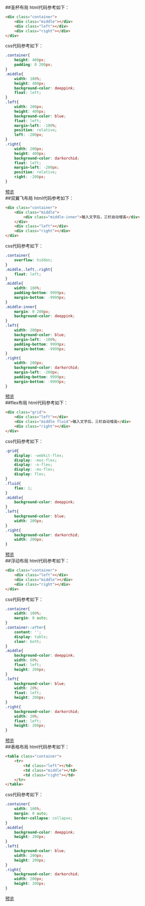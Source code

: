 ##圣杯布局
html代码参考如下：<br>
```html
<div class="container">
    <div class="middle"></div>
    <div class="left"></div>
    <div class="right"></div>
</div>
```
css代码参考如下：<br>
```css
.container{
    height: 400px;
    padding: 0 200px;
}
.middle{
    width: 100%;
    height: 400px;
    background-color: deeppink;
    float: left;
}
.left{
    width: 200px;
    height: 400px;
    background-color: blue;
    float: left;
    margin-left: -100%;
    position: relative;
    left: -200px;
}
.right{
    width: 200px;
    height: 400px;
    background-color: darkorchid;
    float: left;
    margin-left: -200px;
    position: relative;
    right: -200px;
}
```
[预览](https://skyninger.github.io/20170602/test1.html)
<br>
##双翼飞布局
html代码参考如下：<br>
```html
<div class="container">
    <div class="middle">
        <div class="middle-inner">输入文字后，三栏自动增高</div>
    </div>
    <div class="left"></div>
    <div class="right"></div>
</div>
```
css代码参考如下：<br>
```css
.container{
    overflow: hidden;
}
.middle,.left,.right{
    float: left;
}
.middle{
    width: 100%;
    padding-bottom: 9999px;
    margin-bottom: -9999px;
}
.middle-inner{
    margin: 0 200px;
    background-color: deeppink;
}
.left{
    width: 200px;
    background-color: blue;
    margin-left: -100%;
    padding-bottom: 9999px;
    margin-bottom: -9999px;
}
.right{
    width: 200px;
    background-color: darkorchid;
    margin-left: -200px;
    padding-bottom: 9999px;
    margin-bottom: -9999px;
}
```
[预览](https://skyninger.github.io/20170602/test2.html)
<br>
##flex布局
html代码参考如下：<br>
```html
<div class="grid">
    <div class="left"></div>
    <div class="middle fluid">输入文字后，三栏自动增高</div>
    <div class="right"></div>
</div>
```
css代码参考如下：<br>
```css
.grid{
    display: -webkit-flex;
    display: -moz-flex;
    display: -o-flex;
    display: -ms-flex;
    display: flex;
}
.fluid{
    flex: 1;
}
.middle{
    background-color: deeppink;
}
.left{
    background-color: blue;
    width: 200px;
}
.right{
    background-color: darkorchid;
    width: 200px;
}
```
[预览](https://skyninger.github.io/20170602/test3.html)
<br>
##浮动布局
html代码参考如下：<br>
```html
<div class="container">
    <div class="left"></div>
    <div class="middle"></div>
    <div class="right"></div>
</div>
```
css代码参考如下：<br>
```css
.container{
    width: 100%;
    margin: 0 auto;
}
.container::after{
    content: '';
    display: table;
    clear: both;
}
.middle{
    background-color: deeppink;
    width: 60%;
    float: left;
    height: 200px;
}
.left{
    background-color: blue;
    width: 20%;
    float: left;
    height: 200px;
}
.right{
    background-color: darkorchid;
    width: 20%;
    float: left;
    height: 200px;
}
```
[预览](https://skyninger.github.io/20170602/test4.html)
<br>
##表格布局
html代码参考如下：<br>
```html
<table class="container">
    <tr>
        <td class="left"></td>
        <td class="middle"></td>
        <td class="right"></td>
    </tr>
</table>
```
css代码参考如下：<br>
```css
.container{
    width: 100%;
    margin: 0 auto;
    border-collapse: collapse;
}
.middle{
    background-color: deeppink;
    height: 200px;
}
.left{
    background-color: blue;
    width: 200px;
    height: 200px;
}
.right{
    background-color: darkorchid;
    width: 200px;
    height: 200px;
}
```
[预览](https://skyninger.github.io/20170602/test5.html)
<br>

